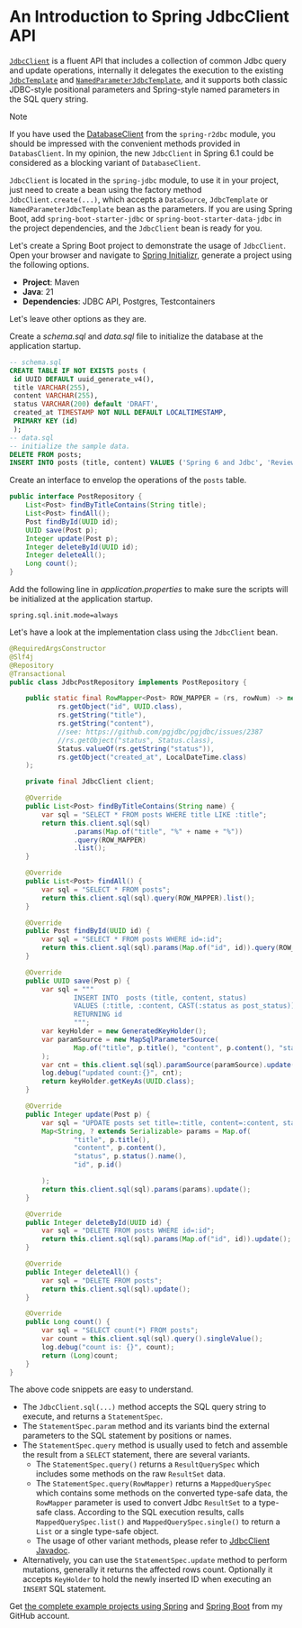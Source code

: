 # An Introduction to Spring JdbcClient API

[`JdbcClient`](https://docs.spring.io/spring-framework/docs/current/javadoc-api/org/springframework/jdbc/core/simple/JdbcClient.html) is a fluent API that includes a collection 
of common Jdbc query and update operations, internally it delegates the execution to the existing [`JdbcTemplate`](https://docs.spring.io/spring-framework/docs/current/javadoc-api/org/springframework/jdbc/core/JdbcTemplate.html) 
and [`NamedParameterJdbcTemplate`](https://docs.spring.io/spring-framework/docs/current/javadoc-api/org/springframework/jdbc/core/namedparam/NamedParameterJdbcTemplate.html), and it supports both classic JDBC-style positional parameters and Spring-style named parameters in the SQL query string.

> [!NOTE]
> If you have used the [DatabaseClient](https://docs.spring.io/spring-framework/docs/current/javadoc-api/org/springframework/r2dbc/core/DatabaseClient.html) from the `spring-r2dbc` module, you should be impressed with the convenient methods provided in `DatabasClient`. In my opinion, the new `JdbcClient` in Spring 6.1 could be considered as a blocking variant of `DatabaseClient`.

`JdbcClient` is located in the `spring-jdbc` module, to use it in your project, just need to create a bean using the factory method `JdbcClient.create(...)`, which accepts a `DataSource`, `JdbcTemplate` or `NamedParameterJdbcTemplate` bean as the parameters. If you are using Spring Boot, add `spring-boot-starter-jdbc` or `spring-boot-starter-data-jdbc` in the project dependencies, and the `JdbcClient` bean is ready for you.

Let's create a Spring Boot project to demonstrate the usage of `JdbcClient`. Open your browser and navigate to [Spring Initializr](https://start.spring.io), generate a project using the following options.

* **Project**: Maven
* **Java**: 21
* **Dependencies**: JDBC API, Postgres, Testcontainers

Let's leave other options as they are.

Create a *schema.sql* and *data.sql* file to initialize the database at the application startup.

```sql
-- schema.sql
CREATE TABLE IF NOT EXISTS posts (
 id UUID DEFAULT uuid_generate_v4(),
 title VARCHAR(255),
 content VARCHAR(255),
 status VARCHAR(200) default 'DRAFT',
 created_at TIMESTAMP NOT NULL DEFAULT LOCALTIMESTAMP,
 PRIMARY KEY (id)
 );
-- data.sql
-- initialize the sample data.
DELETE FROM posts;
INSERT INTO posts (title, content) VALUES ('Spring 6 and Jdbc', 'Review the Jdbc features in Spring framework 6.0');
```

Create an interface to envelop the operations of the `posts` table. 

```java
public interface PostRepository {
    List<Post> findByTitleContains(String title);
    List<Post> findAll();
    Post findById(UUID id);
    UUID save(Post p);
    Integer update(Post p);
    Integer deleteById(UUID id);
    Integer deleteAll();
    Long count();
}
```

Add the following line in *application.properties* to make sure the scripts will be initialized at the application startup. 

```properties
spring.sql.init.mode=always
```

Let's have a look at the implementation class using the `JdbcClient` bean.

```java
@RequiredArgsConstructor
@Slf4j
@Repository
@Transactional
public class JdbcPostRepository implements PostRepository {

    public static final RowMapper<Post> ROW_MAPPER = (rs, rowNum) -> new Post(
            rs.getObject("id", UUID.class),
            rs.getString("title"),
            rs.getString("content"),
            //see: https://github.com/pgjdbc/pgjdbc/issues/2387
            //rs.getObject("status", Status.class),
            Status.valueOf(rs.getString("status")),
            rs.getObject("created_at", LocalDateTime.class)
    );

    private final JdbcClient client;

    @Override
    public List<Post> findByTitleContains(String name) {
        var sql = "SELECT * FROM posts WHERE title LIKE :title";
        return this.client.sql(sql)
                .params(Map.of("title", "%" + name + "%"))
                .query(ROW_MAPPER)
                .list();
    }

    @Override
    public List<Post> findAll() {
        var sql = "SELECT * FROM posts";
        return this.client.sql(sql).query(ROW_MAPPER).list();
    }

    @Override
    public Post findById(UUID id) {
        var sql = "SELECT * FROM posts WHERE id=:id";
        return this.client.sql(sql).params(Map.of("id", id)).query(ROW_MAPPER).single();
    }

    @Override
    public UUID save(Post p) {
        var sql = """
                INSERT INTO  posts (title, content, status) 
                VALUES (:title, :content, CAST(:status as post_status)) 
                RETURNING id
                """;
        var keyHolder = new GeneratedKeyHolder();
        var paramSource = new MapSqlParameterSource(
                Map.of("title", p.title(), "content", p.content(), "status", p.status().name())
        );
        var cnt = this.client.sql(sql).paramSource(paramSource).update(keyHolder);
        log.debug("updated count:{}", cnt);
        return keyHolder.getKeyAs(UUID.class);
    }

    @Override
    public Integer update(Post p) {
        var sql = "UPDATE posts set title=:title, content=:content, status=:status WHERE id=:id";
        Map<String, ? extends Serializable> params = Map.of(
                "title", p.title(),
                "content", p.content(),
                "status", p.status().name(),
                "id", p.id()

        );
        return this.client.sql(sql).params(params).update();
    }

    @Override
    public Integer deleteById(UUID id) {
        var sql = "DELETE FROM posts WHERE id=:id";
        return this.client.sql(sql).params(Map.of("id", id)).update();
    }

    @Override
    public Integer deleteAll() {
        var sql = "DELETE FROM posts";
        return this.client.sql(sql).update();
    }

    @Override
    public Long count() {
        var sql = "SELECT count(*) FROM posts";
        var count = this.client.sql(sql).query().singleValue();
        log.debug("count is: {}", count);
        return (Long)count;
    }
}
```

The above code snippets are easy to understand.
* The `JdbcClient.sql(...)` method accepts the SQL query string to execute, and returns a `StatementSpec`.
* The `StatementSpec.param` method and its variants bind the external parameters to the SQL statement by positions or names.
* The `StatementSpec.query` method is usually used to fetch and assemble the result from a `SELECT` statement, there are several variants.
   * The `StatementSpec.query()` returns a `ResultQuerySpec` which includes some methods on the raw `ResultSet` data.
   * The `StatementSpec.query(RowMapper)` returns a `MappedQuerySpec` which contains some methods on the converted type-safe data, the `RowMapper` parameter is used to convert Jdbc `ResultSet` to a type-safe class. According to the SQL execution results, calls `MappedQuerySpec.list()` and `MappedQuerySpec.single()` to return a `List` or a single type-safe object.
   * The usage of other variant methods, please refer to [JdbcClient Javadoc](https://docs.spring.io/spring-framework/docs/current/javadoc-api/org/springframework/jdbc/core/simple/JdbcClient.html).
* Alternatively, you can use the `StatementSpec.update` method to perform mutations, generally it returns the affected rows count. Optionally it accepts `KeyHolder` to hold the newly inserted ID when executing an `INSERT` SQL statement.

Get [the complete example projects using Spring](https://github.com/hantsy/spring6-sandbox/tree/master/jdbc-client) and [Spring Boot](https://github.com/hantsy/spring6-sandbox/blob/master/boot-vibur-dbcp) from my GitHub account.  

   





